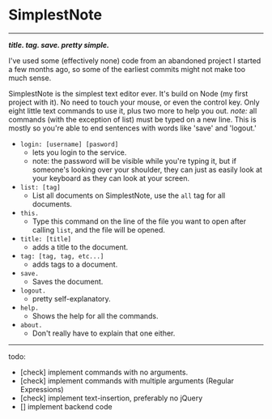 # SimplestNote

---

***title. tag. save. pretty simple.***


I've used some (effectively none) code from an abandoned project I started a few months ago, so some of the earliest commits might not make too much sense. 

SimplestNote is the simplest text editor ever. It's build on Node (my first project with it). No need to touch your mouse, or even the control key. Only eight little text commands to use it, plus two more to help you out. *note:* all commands (with the exception of list) must be typed on a new line. This is mostly so you're able to end sentences with words like 'save' and 'logout.'

- `login: [username] [pasword]`
  - lets you login to the service. 
  - note: the password will be visible while you're typing it, but if someone's looking over your shoulder, they can just as easily look at your keyboard as they can look at your screen.
- `list: [tag]`
  - List all documents on SimplestNote, use the `all` tag for all documents.
- `this.`
  - Type this command on the line of the file you want to open after calling `list`, and the file will be opened.
- `title: [title]`
  - adds a title to the document.
- `tag: [tag, tag, etc...]`
  - adds tags to a document.
- `save.`
  - Saves the document.
- `logout.`
  - pretty self-explanatory.
- `help.`
  - Shows the help for all the commands.
- `about.`
  - Don't really have to explain that one either.

---

todo:
- [check] implement commands with no arguments.
- [check] implement commands with multiple arguments (Regular Expressions)
- [check]      implement text-insertion, preferably no jQuery
- []      implement backend code

